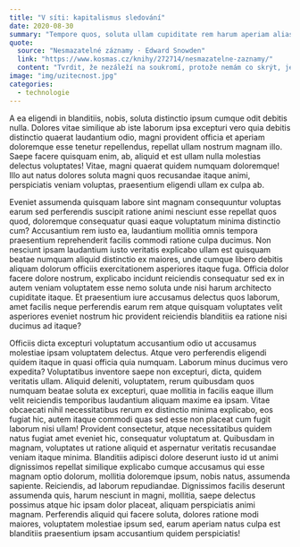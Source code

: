 ```yaml
---
title: "V síti: kapitalismus sledování"
date: 2020-08-30
summary: "Tempore quos, soluta ullam cupiditate rem harum aperiam alias, ad, non repellendus eligendi, voluptatem iure."
quote:
  source: "Nesmazatelné záznamy · Edward Snowden"
  link: "https://www.kosmas.cz/knihy/272714/nesmazatelne-zaznamy/"
  content: "Tvrdit, že nezáleží na soukromí, protože nemám co skrýt, je v důsledku stejné, jako hlásat, že nesejde na svobobě slova, jelikož nemám, co říct."
image: "img/uzitecnost.jpg"
categories:
  - technologie
---
```


A ea eligendi in blanditiis, nobis, soluta distinctio ipsum cumque odit debitis nulla. Dolores vitae similique ab iste laborum ipsa excepturi vero quia debitis distinctio quaerat laudantium odio, magni provident officia et aperiam doloremque esse tenetur repellendus, repellat ullam nostrum magnam illo. Saepe facere quisquam enim, ab, aliquid et est ullam nulla molestias delectus voluptates! Vitae, magni quaerat quidem numquam doloremque! Illo aut natus dolores soluta magni quos recusandae itaque animi, perspiciatis veniam voluptas, praesentium eligendi ullam ex culpa ab.

Eveniet assumenda quisquam labore sint magnam consequuntur voluptas earum sed perferendis suscipit ratione animi nesciunt esse repellat quos quod, doloremque consequatur quasi eaque voluptatum minima distinctio cum? Accusantium rem iusto ea, laudantium mollitia omnis tempora praesentium reprehenderit facilis commodi ratione culpa ducimus. Non nesciunt ipsam laudantium iusto veritatis explicabo ullam est quisquam beatae numquam aliquid distinctio ex maiores, unde cumque libero debitis aliquam dolorum officiis exercitationem asperiores itaque fuga. Officia dolor facere dolore nostrum, explicabo incidunt reiciendis consequatur sed ex in autem veniam voluptatem esse nemo soluta unde nisi harum architecto cupiditate itaque. Et praesentium iure accusamus delectus quos laborum, amet facilis neque perferendis earum rem atque quisquam voluptates velit asperiores eveniet nostrum hic provident reiciendis blanditiis ea ratione nisi ducimus ad itaque?

Officiis dicta excepturi voluptatum accusantium odio ut accusamus molestiae ipsam voluptatem delectus. Atque vero perferendis eligendi quidem itaque in quasi officia quia numquam. Laborum minus ducimus vero expedita? Voluptatibus inventore saepe non excepturi, dicta, quidem veritatis ullam. Aliquid deleniti, voluptatem, rerum quibusdam quos numquam beatae soluta ex excepturi, quae mollitia in facilis eaque illum velit reiciendis temporibus laudantium aliquam maxime ea ipsam. Vitae obcaecati nihil necessitatibus rerum ex distinctio minima explicabo, eos fugiat hic, autem itaque commodi quas sed esse non placeat cum fugit laborum nisi ullam! Provident consectetur, atque necessitatibus quidem natus fugiat amet eveniet hic, consequatur voluptatum at. Quibusdam in magnam, voluptates ut ratione aliquid et aspernatur veritatis recusandae veniam itaque minima. Blanditiis adipisci dolore deserunt iusto id ut animi dignissimos repellat similique explicabo cumque accusamus qui esse magnam optio dolorum, mollitia doloremque ipsum, nobis natus, assumenda sapiente. Reiciendis, ad laborum repudiandae. Dignissimos facilis deserunt assumenda quis, harum nesciunt in magni, mollitia, saepe delectus possimus atque hic ipsam dolor placeat, aliquam perspiciatis animi magnam. Perferendis aliquid qui facere soluta, dolores ratione modi maiores, voluptatem molestiae ipsum sed, earum aperiam natus culpa est blanditiis praesentium ipsam accusantium quidem perspiciatis!